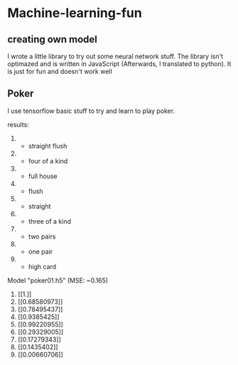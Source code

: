 # Machine-learning-fun

## creating own model
I wrote a little library to try out some neural network stuff. The library isn't optimazed and is written in JavaScript (Afterwards, I translated to python). It is just for fun and doesn't work well

## Poker

I use tensorflow basic stuff to try and learn to play poker.

results:
1. - straight flush
1. - four of a kind
1. - full house
1. - flush
1. - straight
1. - three of a kind
1. - two pairs
1. - one pair
1. - high card

Model "poker01.h5" (MSE: ~0.165)
1. [[1.]]
1. [[0.68580973]]
1. [[0.78495437]]
1. [[0.9385425]]
1. [[0.99220955]]
1. [[0.29329005]]
1. [[0.17279343]]
1. [[0.1435402]]
1. [[0.00660706]]
